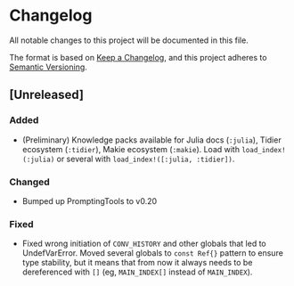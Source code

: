 # Changelog
All notable changes to this project will be documented in this file.

The format is based on [Keep a Changelog](https://keepachangelog.com/en/1.0.0/),
and this project adheres to [Semantic Versioning](https://semver.org/spec/v2.0.0.html).

## [Unreleased]

### Added
- (Preliminary) Knowledge packs available for Julia docs (`:julia`), Tidier ecosystem (`:tidier`), Makie ecosystem (`:makie`). Load with `load_index!(:julia)` or several with `load_index!([:julia, :tidier])`.

### Changed
- Bumped up PromptingTools to v0.20

### Fixed
- Fixed wrong initiation of `CONV_HISTORY` and other globals that led to UndefVarError. Moved several globals to `const Ref{}` pattern to ensure type stability, but it means that from now it always needs to be dereferenced with `[]` (eg, `MAIN_INDEX[]` instead of `MAIN_INDEX`).


